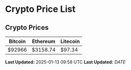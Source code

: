 # Crypto Price List

## Crypto Prices
| Bitcoin | Ethereum | Litecoin |
| ------- | -------- | -------- |
| $92966 | $3158.74 | $97.34 |
**Last Updated:** 2025-01-13 09:58 UTC
**Last Updated:** $DATE$
